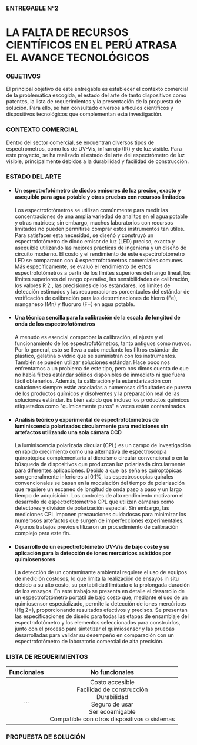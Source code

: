 ### ENTREGABLE N°2
# LA FALTA DE RECURSOS CIENTÍFICOS EN EL PERÚ ATRASA EL AVANCE TECNOLÓGICOS

### OBJETIVOS 

El principal objetivo de este entregable es establecer el contexto comercial de la problemática escogida, el estado del arte de tanto dispositivos como patentes, la lista de requerimientos y la presentación de la propuesta de solución. Para ello, se han consultado diversos artículos científicos y dispositivos tecnológicos que complementan esta investigación. 

### CONTEXTO COMERCIAL

Dentro del sector comercial, se encuentran diversos tipos de espectrómetros, como los de UV-Vis, infrarrojo (IR) y de luz visible. Para este proyecto, se ha realizado el estado del arte del espectrómetro de luz visible, principalmente debidos a la durabilidad y facilidad de construcción. 

### ESTADO DEL ARTE

- #### Un espectrofotómetro de diodos emisores de luz preciso, exacto y asequible para agua potable y otras pruebas con recursos limitados
  Los espectrofotómetros se utilizan comúnmente para medir las concentraciones de una amplia variedad de analitos en el agua potable y otras matrices; sin embargo, muchos laboratorios con recursos limitados no pueden permitirse comprar estos instrumentos tan útiles. Para satisfacer esta necesidad, se diseñó y construyó un espectrofotómetro de diodo emisor de luz (LED) preciso, exacto y asequible utilizando las mejores prácticas de ingeniería y un diseño de circuito moderno. El costo y el rendimiento de este espectrofotómetro LED se compararon con 4 espectrofotómetros comerciales comunes. Más específicamente, se evaluó el rendimiento de estos espectrofotómetros a partir de los límites superiores del rango lineal, los límites superiores del rango operativo, las sensibilidades de calibración, los valores R 2 , las precisiones de los estándares, los límites de detección estimados y las recuperaciones porcentuales del estándar de verificación de calibración para las determinaciones de hierro (Fe), manganeso (Mn) y fluoruro (F−) en agua potable.

- #### Una técnica sencilla para la calibración de la escala de longitud de onda de los espectrofotómetros
  A menudo es esencial comprobar la calibración, el ajuste y el funcionamiento de los espectrofotómetros, tanto antiguos como nuevos. Por lo general, esto se lleva a cabo mediante los filtros estándar de plástico, gelatina o vidrio que se suministran con los instrumentos. También se pueden utilizar soluciones estándar. Hace poco nos enfrentamos a un problema de este tipo, pero nos dimos cuenta de que no había filtros estándar sólidos disponibles de inmediato ni que fuera fácil obtenerlos. Además, la calibración y la estandarización con soluciones siempre están asociadas a numerosas dificultades de pureza de los productos químicos y disolventes y la preparación real de las soluciones estándar. Es bien sabido que incluso los productos químicos etiquetados como "químicamente puros" a veces están contaminados.



- #### Análisis teórico y experimental de espectrofotómetros de luminiscencia polarizados circularmente para mediciones sin artefactos utilizando una sola cámara CCD
   La luminiscencia polarizada circular (CPL) es un campo de investigación en rápido crecimiento como una alternativa de espectroscopia quiroptópica complementaria al dicroísmo circular convencional o en la búsqueda de dispositivos que produzcan luz polarizada circularmente para diferentes aplicaciones. Debido a que las señales quiroptópicas son generalmente inferiores al 0,1%, las espectroscopias quirales convencionales se basan en la modulación del tiempo de polarización que requiere un escaneo de longitud de onda paso a paso y un largo tiempo de adquisición. Los controles de alto rendimiento motivaron el desarrollo de espectrofotómetros CPL que utilizan cámaras como detectores y división de polarización espacial. Sin embargo, las mediciones CPL imponen precauciones cuidadosas para minimizar los numerosos artefactos que surgen de imperfecciones experimentales. Algunos trabajos previos utilizaron un procedimiento de calibración complejo para este fin. 

- #### Desarrollo de un espectrofotómetro UV-Vis de bajo coste y su aplicación para la detección de iones mercúricos asistidos por quimiosensores
   La detección de un contaminante ambiental requiere el uso de equipos de medición costosos, lo que limita la realización de ensayos in situ debido a su alto costo, su portabilidad limitada o la prolongada duración de los ensayos. En este trabajo se presenta en detalle el desarrollo de un espectrofotómetro portátil de bajo costo que, mediante el uso de un quimiosensor especializado, permite la detección de iones mercúricos (Hg 2+), proporcionando resultados efectivos y precisos. Se presentan las especificaciones de diseño para todas las etapas de ensamblaje del espectrofotómetro y los elementos seleccionados para construirlos, junto con el proceso para sintetizar el quimiosensor y las pruebas desarrolladas para validar su desempeño en comparación con un espectrofotómetro de laboratorio comercial de alta precisión.


### LISTA DE REQUERIMIENTOS 

| **Funcionales**   | **No funcionales**   |
|:--------------:|:--------------:|
| ...  | Costo accesible <br> Facilidad de construcción <br> Durabilidad <br> Seguro de usar <br> Ser ecoamigable <br> Compatible con otros dispositivos o sistemas|


### PROPUESTA DE SOLUCIÓN 



